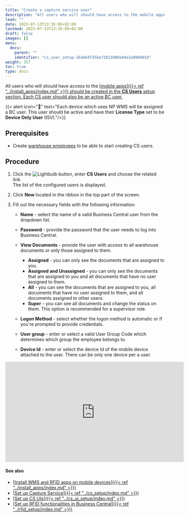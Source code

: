 ```yaml
---
title: "Create a capture service user"
description: "All users who will should have access to the mobile apps should be created in the **CS Users** setup section. Each CS user should also be an active BC user."
lead: ""
date: 2023-07-13T13:35:05+02:00
lastmod: 2023-07-13T13:35:05+02:00
draft: false
images: []
menu:
  docs:
    parent: ""
    identifier: "cs_user_setup-16a664f35be72813906b44e2a090965d"
weight: 357
toc: true
type: docs
---
```


All users who will should have access to the [<ins>mobile apps<ins>]({{< ref "../install_apps/index.md" >}}) should be created in the **CS Users** setup section. Each CS user should also be an active BC user.  

  {{< alert icon="📝" text="Each device which uses NP WMS will be assigned a BC user. This user should be active and have their <b>License Type</b> set to be <b>Device Only User</b> (ISV)."/>}}

## Prerequisites

- Create [<ins>warehouse employees<ins>](https://docs.microsoft.com/en-us/dynamics365/business-central/warehouse-how-to-set-up-warehouse-employees) to be able to start creating CS users.

## Procedure

1. Click the ![Lightbulb](Lightbulb_icon.PNG) button, enter **CS Users** and choose the related link.        
   The list of the configured users is displayed.     
 
2. Click **New** located in the ribbon in the top part of the screen.
3. Fill out the necessary fields with the following information:

    - **Name** - select the name of a valid Business Central user from the dropdown list.
    - **Password** - provide the password that the user needs to log into Business Central. 
    - **View Documents** - provide the user with access to all warehouse documents or only those assigned to them.     

        - **Assigned** - you can only see the documents that are assigned to you.
        - **Assigned and Unassigned** - you can only see the documents that are assigned to you and all documents that have no user assigned to them.
        - **All** - you can see the documents that are assigned to you, all documents that have no user assigned to them, and all documents assigned to other users.
        - **Super** - you can see all documents and change the status on them. This option is recommended for a supervisor role.    

    - **Logon Method** - select whether the logon method is automatic or if you're prompted to provide credentials.
    - **User group** - enter or select a valid User Group Code which determines which group the employee belongs to. 
    - **Device Id** - enter or select the device Id of the mobile device attached to the user. There can be only one device per a user. 
  

<iframe width="560" height="315" src="https://www.youtube.com/embed/11YtGLyGVxI" title="YouTube video player" frameborder="0" allow="accelerometer; autoplay; clipboard-write; encrypted-media; gyroscope; picture-in-picture; web-share" allowfullscreen></iframe>


#### See also

- [<ins>Install WMS and RFID apps on mobile devices<ins>]({{< ref "../install_apps/index.md" >}})
- [<ins>Set up Capture Service<ins>]({{< ref "../cs_setup/index.md" >}})
- [<ins>Set up CS UIs<ins>]({{< ref "../cs_ui_setup/index.md" >}})
- [<ins>Set up RFID functionalities in Business Central<ins>]({{< ref "../rfid_setup/index.md" >}})